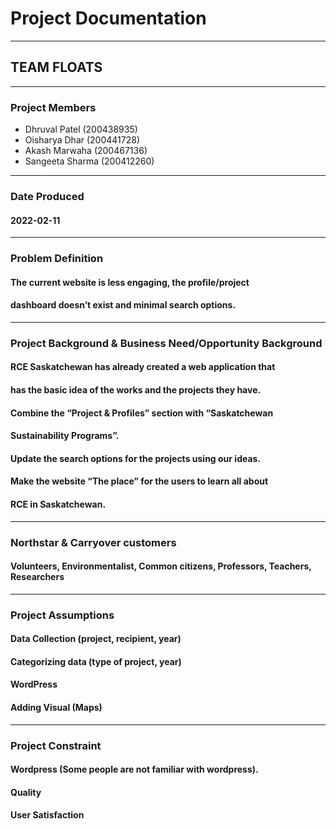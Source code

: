 # Project Documentation
---
## TEAM FLOATS
---
### Project Members
- Dhruval Patel (200438935)
- Oisharya Dhar (200441728)
- Akash Marwaha (200467136)
- Sangeeta Sharma (200412260)
---
### Date Produced
#### 2022-02-11
---
### Problem Definition
#### The current website is less engaging, the profile/project
#### dashboard doesn’t exist and minimal search options.
---
### Project Background & Business Need/Opportunity Background
#### RCE Saskatchewan has already created a web application that
#### has the basic idea of the works and the projects they have.
#### Combine the “Project & Profiles” section with “Saskatchewan
#### Sustainability Programs”.
#### Update the search options for the projects using our ideas.
#### Make the website “The place” for the users to learn all about
#### RCE in Saskatchewan.
---
### Northstar & Carryover customers
#### Volunteers, Environmentalist, Common citizens, Professors, Teachers, Researchers
---
### Project Assumptions
#### Data Collection (project, recipient, year)
#### Categorizing data (type of project, year)
#### WordPress
#### Adding Visual (Maps)
---
### Project Constraint
#### Wordpress (Some people are not familiar with wordpress).
#### Quality
#### User Satisfaction

